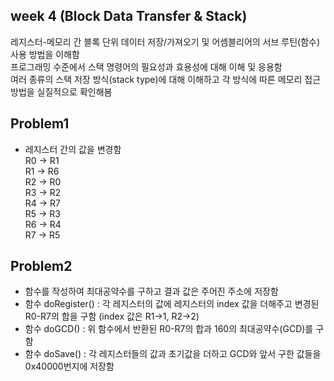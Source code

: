 ## week 4 (Block Data Transfer & Stack)
레지스터-메모리 간 블록 단위 데이터 저장/가져오기 및 어셈블리어의 서브 루틴(함수) 사용 방법을 이해함  
프로그래밍 수준에서 스택 명령어의 필요성과 효용성에 대해 이해 및 응용함  
여러 종류의 스택 저장 방식(stack type)에 대해 이해하고 각 방식에 따른 메모리 접근 방법을 실질적으로 확인해봄

## Problem1
- 레지스터 간의 값을 변경함  
R0 -> R1  
R1 -> R6  
R2 -> R0  
R3 -> R2  
R4 -> R7  
R5 -> R3  
R6 -> R4  
R7 -> R5

## Problem2
- 함수를 작성하여 최대공약수를 구하고 결과 값은 주어진 주소에 저장함
- 함수 doRegister() : 각 레지스터의 값에 레지스터의 index 값을 더해주고 변경된 R0-R7의 합을 구함 (index 값은 R1->1, R2->2)
- 함수 doGCD() : 위 함수에서 반환된 R0-R7의 합과 160의 최대공약수(GCD)를 구함
- 함수 doSave() : 각 레지스터들의 값과 초기값을 더하고 GCD와 앞서 구한 값들을 0x40000번지에 저장함
